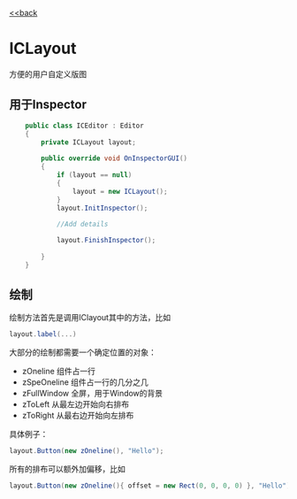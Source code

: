 [<<back](../Readme.md)
# ICLayout

方便的用户自定义版图

## 用于Inspector


``` csharp
    public class ICEditor : Editor
    { 
        private ICLayout layout;
        
        public override void OnInspectorGUI()
        {
            if (layout == null)
            {
                layout = new ICLayout();
            }
            layout.InitInspector();
            
            //Add details

            layout.FinishInspector();
           
        }
    }
```

## 绘制

绘制方法首先是调用IClayout其中的方法，比如
``` csharp
layout.label(...)
```

大部分的绘制都需要一个确定位置的对象：
* zOneline  组件占一行
* zSpeOneline  组件占一行的几分之几
* zFullWindow   全屏，用于Window的背景
* zToLeft   从最左边开始向右排布
* zToRight  从最右边开始向左排布

具体例子：
``` csharp
layout.Button(new zOneline(), "Hello");
```

所有的排布可以额外加偏移，比如
``` csharp
layout.Button(new zOneline(){ offset = new Rect(0, 0, 0, 0) }, "Hello");
```
